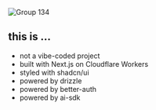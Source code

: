 ![Group 134](https://github.com/user-attachments/assets/bb311bc4-57c0-4c0f-b996-2cfdf00e1352)

## this is ...

- not a vibe-coded project
- built with Next.js on Cloudflare Workers
- styled with shadcn/ui
- powered by drizzle
- powered by better-auth
- powered by ai-sdk